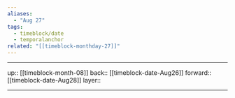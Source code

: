 ```yaml
---
aliases:
  - "Aug 27"
tags:
  - timeblock/date
  - temporalanchor
related: "[[timeblock-monthday-27]]"
---
```




***

up:: [[timeblock-month-08]]
back:: [[timeblock-date-Aug26]]
forward:: [[timeblock-date-Aug28]]
layer:: 

***
